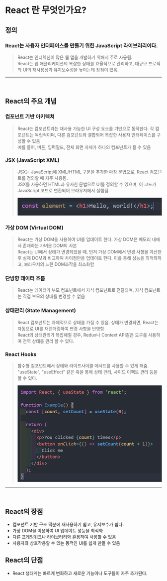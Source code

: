 # React 란 무엇인가요?

## 정의
### React는 사용자 인터페이스를 만들기 위한 JavaScript 라이브러리이다.
> React는 인터렉션이 많은 웹 앱을 개발하기 위해서 주로 사용됨. <br>
> React는 웹 애플리케이션의 복잡한 상태를 효율적으로 관리하고, 대규모 프로젝의 UI의 재사용성과 유지보수성을 높이는데 장점이 있음.
----------
<br>

## React의 주요 개념
### 컴포넌트 기반 아키텍쳐
> React는 컴포넌트라는 재사용 가능한 UI 구성 요소를 기반으로 동작한다. 각 컴포넌트는 독립적이며, 다른 컴포넌트와 결합되어 복잡한 사용자 인터페이스를 구성할 수 있음 <br>
> 예를 들어, 버튼, 입력필드, 전체 화면 자체가 하나의 컴포넌트가 될 수 있음

### JSX (JavaScript XML)
> JSX는 JavaScript에 XML/HTML 구문을 추가한 확장 문법으로, React 컴포넌트를 정의할 때 자주 사용됨. <br>
> JSX를 사용하면 HTML과 유사한 문법으로 UI를 정의할 수 있으며, 이 코드가 JavaScript 코드로 변환되어 브라우저에서 실햄됨.
>
> ![alt text](img/jsxCode.png)

### 가상 DOM (Virtual DOM)
> React는 가상 DOM을 사용하여 UI를 업데이트 한다. 가상 DOM은 메모리 내에서 존재하는 가벼운 DOM의 사본 <br>
> React는 UI에서 상태가 변경되었을 때, 먼저 가상 DOM에서 변경 사항을 계산한 후 실제 DOM과 비교하여 차이점만을 업데이트 한다. 이를 통해 성능을 최적화하고, 브라우저의 느린 DOM조작을 최소화함

### 단방향 데이터 흐름
> React는 데이터가 부모 컴포넌트에서 자식 컴포넌트로 전달되며, 자식 컴포넌트는 직접 부모의 상태를 변경할 수 없음

### 상태관리 (State Management)
> React 컴포넌트는 자체적으로 상태를 가질 수 있음. 상태가 변경되면, React는 자동으로 UI를 재랜더링하여 변경 사항을 반영함 <br>
> React의 상태관리가 복잡해질 경우, Redux나 Context API같은 도구를 사용하여 전역 상태를 관리 할 수 있다.

### React Hooks
> 함수형 컴포넌트에서 상태와 라이프사이클 메서드를 사용할 수 있게 해줌. "useState", "useEffect" 같은 훅을 통해 상태 관리, 사이드 이펙트 관리 등을 할 수 있다.
> 
> ![alt text](img/hooksCode.png)
----------
<br>

## React의 장점

- 컴포넌트 기반 구조 덕분에 재사용하기 쉽고, 유지보수가 쉽다.
- 가상 DOM을 이용하여 UI 업데이트 성능을 최적화
- 다른 프레임워크나 라이브러리와 혼용하여 사용할 수 있음
- 사용자와 상호작용할 수 있는 동적인 UI를 쉽게 만들 수 있음

## React의 단점
- React 생태계는 빠르게 변화하고 새로운 기능이나 도구들이 자주 추가된다.